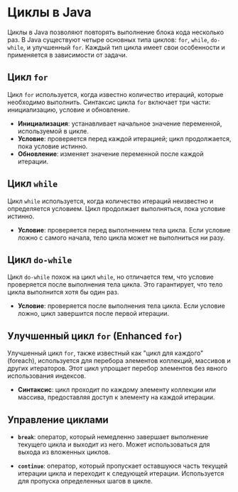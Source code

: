 # Циклы в Java

Циклы в Java позволяют повторять выполнение блока кода несколько раз. В Java существуют четыре основных типа циклов: `for`, `while`, `do-while`, и улучшенный `for`. Каждый тип цикла имеет свои особенности и применяется в зависимости от задачи.

## Цикл `for`

Цикл `for` используется, когда известно количество итераций, которые необходимо выполнить. Синтаксис цикла `for` включает три части: инициализацию, условие и обновление.

- **Инициализация**: устанавливает начальное значение переменной, используемой в цикле.
- **Условие**: проверяется перед каждой итерацией; цикл продолжается, пока условие истинно.
- **Обновление**: изменяет значение переменной после каждой итерации.

## Цикл `while`

Цикл `while` используется, когда количество итераций неизвестно и определяется условием. Цикл продолжает выполняться, пока условие истинно.

- **Условие**: проверяется перед выполнением тела цикла. Если условие ложно с самого начала, тело цикла может не выполниться ни разу.

## Цикл `do-while`

Цикл `do-while` похож на цикл `while`, но отличается тем, что условие проверяется после выполнения тела цикла. Это гарантирует, что тело цикла выполнится хотя бы один раз.

- **Условие**: проверяется после выполнения тела цикла. Если условие ложно, цикл завершится после первой итерации.

## Улучшенный цикл `for` (Enhanced `for`)

Улучшенный цикл `for`, также известный как "цикл для каждого" (foreach), используется для перебора элементов коллекций, массивов и других итераторов. Этот цикл упрощает перебор элементов без явного использования индексов.

- **Синтаксис**: цикл проходит по каждому элементу коллекции или массива, предоставляя доступ к элементу на каждой итерации.

## Управление циклами

- **`break`**: оператор, который немедленно завершает выполнение текущего цикла и выходит из него. Может использоваться для выхода из вложенных циклов.

- **`continue`**: оператор, который пропускает оставшуюся часть текущей итерации цикла и переходит к следующей итерации. Используется для пропуска определенных шагов в цикле.

